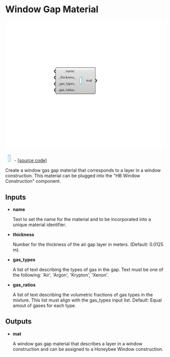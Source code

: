 # Window Gap Material

![](../../.gitbook/assets/Window_Gap_Material.png)

![](../../.gitbook/assets/Window_Gap_Material%20%281%29.png) - [\[source code\]](https://github.com/ladybug-tools/honeybee-grasshopper-energy/blob/master/honeybee_grasshopper_energy/src//HB%20Window%20Gap%20Material.py)

Create a window gas gap material that corresponds to a layer in a window construction. This material can be plugged into the "HB Window Construction" component.

## Inputs

* **name**

  Text to set the name for the material and to be incorporated into a unique material identifier. 

* **thickness**

  Number for the thickness of the air gap layer in meters. \(Default: 0.0125 m\). 

* **gas\_types**

  A list of text describing the types of gas in the gap. Text must be one of the following: 'Air', 'Argon', 'Krypton', 'Xenon'. 

* **gas\_ratios**

  A list of text describing the volumetric fractions of gas types in the mixture.  This list must align with the gas\_types input list. Default: Equal amout of gases for each type. 

## Outputs

* **mat**

  A window gas gap material that describes a layer in a window construction and can be assigned to a Honeybee Window construction. 


